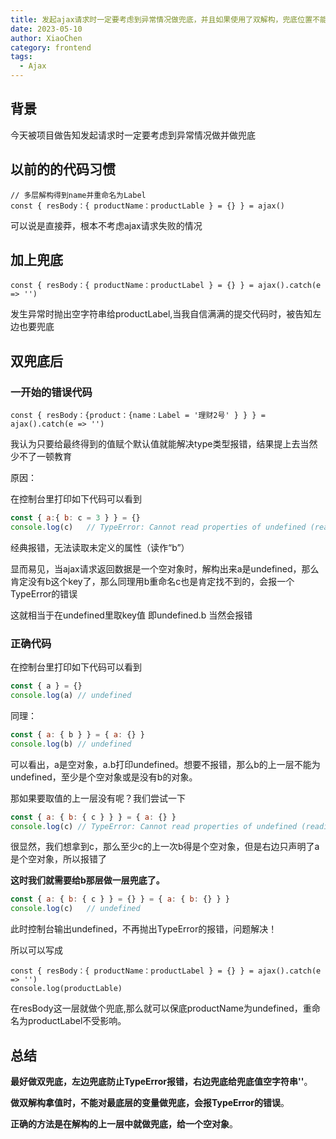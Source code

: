 ```yaml
---
title: 发起ajax请求时一定要考虑到异常情况做兜底，并且如果使用了双解构，兜底位置不能是最底层
date: 2023-05-10
author: XiaoChen
category: frontend
tags:
  - Ajax
---
```


## 背景

今天被项目做告知发起请求时一定要考虑到异常情况做并做兜底

## 以前的的代码习惯

```vue
// 多层解构得到name并重命名为Label
const { resBody：{ productName：productLable } = {} } = ajax()
```

可以说是直接莽，根本不考虑ajax请求失败的情况

## 加上兜底

```vue
const { resBody：{ productName：productLabel } = {} } = ajax().catch(e => '')
```

发生异常时抛出空字符串给productLabel,当我自信满满的提交代码时，被告知左边也要兜底

## 双兜底后

### 一开始的错误代码

```vue
const { resBody：{product：{name：Label = '理财2号' } } } = ajax().catch(e => '')
```

我认为只要给最终得到的值赋个默认值就能解决type类型报错，结果提上去当然少不了一顿教育

原因：

在控制台里打印如下代码可以看到

```js
const { a:{ b: c = 3 } } = {}
console.log(c)   // TypeError: Cannot read properties of undefined (reading 'b')
```

经典报错，无法读取未定义的属性（读作“b”）

显而易见，当ajax请求返回数据是一个空对象时，解构出来a是undefined，那么肯定没有b这个key了，那么同理用b重命名c也是肯定找不到的，会报一个TypeError的错误

这就相当于在undefined里取key值 即undefined.b 当然会报错

### 正确代码

在控制台里打印如下代码可以看到

```js
const { a } = {}
console.log(a) // undefined
```

同理：

```js
const { a: { b } } = { a: {} }
console.log(b) // undefined
```

可以看出，a是空对象，a.b打印undefined。想要不报错，那么b的上一层不能为undefined，至少是个空对象或是没有b的对象。

那如果要取值的上一层没有呢？我们尝试一下

```js
const { a: { b: { c } } } = { a: {} }
console.log(c) // TypeError: Cannot read properties of undefined (reading 'c')
```

很显然，我们想拿到c，那么至少c的上一次b得是个空对象，但是右边只声明了a是个空对象，所以报错了

**这时我们就需要给b那层做一层兜底了。**

```js
const { a: { b: { c } } = {} } = { a: { b: {} } }
console.log(c)   // undefined
```

此时控制台输出undefined，不再抛出TypeError的报错，问题解决！

所以可以写成

```vue
const { resBody：{ productName：productLabel } = {} } = ajax().catch(e => '')
console.log(productLable)
```

在resBody这一层就做个兜底,那么就可以保底productName为undefined，重命名为productLabel不受影响。

## 总结

**最好做双兜底，左边兜底防止TypeError报错，右边兜底给兜底值空字符串''**。

**做双解构拿值时，不能对最底层的变量做兜底，会报TypeError的错误**。

**正确的方法是在解构的上一层中就做兜底，给一个空对象**。
